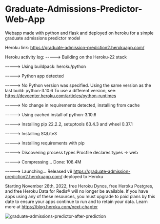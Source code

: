 # Graduate-Admissions-Predictor-Web-App
Webapp made with python and flask and deployed on heroku for a simple graduate admissions predictor model

Heroku link: https://graduate-admission-prediction2.herokuapp.com/

Heroku activity log:
-----> Building on the Heroku-22 stack

-----> Using buildpack: heroku/python

-----> Python app detected

-----> No Python version was specified. Using the same version as the last build: python-3.10.6
       To use a different version, see: https://devcenter.heroku.com/articles/python-runtimes
       
-----> No change in requirements detected, installing from cache

-----> Using cached install of python-3.10.6

-----> Installing pip 22.2.2, setuptools 63.4.3 and wheel 0.37.1

-----> Installing SQLite3

-----> Installing requirements with pip

-----> Discovering process types
       Procfile declares types -> web
       
-----> Compressing...
       Done: 108.4M
       
-----> Launching...
       Released v9
       https://graduate-admission-prediction2.herokuapp.com/ deployed to Heroku
       
Starting November 28th, 2022, free Heroku Dynos, free Heroku Postgres, and free Heroku Data for Redis® will no longer be available.
If you have apps using any of these resources, you must upgrade to paid plans by this date to ensure your apps continue to run and to retain your data. Learn more at https://blog.heroku.com/next-chapter

![graduate-admissions-predictor-after-prediction](https://user-images.githubusercontent.com/54815820/187111249-d12cfe64-b577-4efc-a14d-8750e4694f6b.png)

